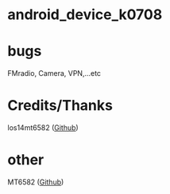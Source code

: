 # android_device_k0708

# bugs<br>
 FMradio, Camera, VPN,...etc

# Credits/Thanks
los14mt6582 (<a href="https://github.com/los14mt6582">Github</a>)

# other
MT6582 (<a href="https://github.com/search?q=MT6582&type=Repositories">Github</a>)
